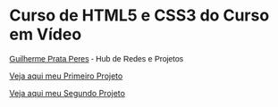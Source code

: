 # Curso de HTML5 e CSS3 do Curso em Vídeo

 <p style="font-family: 'Gill Sans', 'Gill Sans MT', Calibri, 'Trebuchet MS', sans-serif;"><a href="https://gprata-dev.github.io/5-HTML-CSS/Terceiro%20Projeto/" target="_blank">Guilherme Prata Peres</a> - Hub de Redes e Projetos</p>

 <a href="https://gprata-dev.github.io/5-HTML-CSS/Primeiro%20Projeto" target="_blank">Veja aqui meu Primeiro Projeto</a>

 <a href="https://gprata-dev.github.io/5-HTML-CSS/Segundo%20Projeto" target="_blank">Veja aqui meu Segundo Projeto</a>
